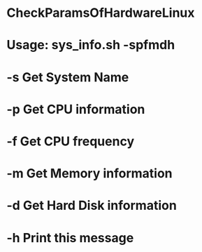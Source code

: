 # CheckParamsOfHardwareLinux
# Usage: sys_info.sh -spfmdh
#   -s                Get System Name
#    -p                Get CPU information
#    -f                Get CPU frequency
#    -m                Get Memory information
#    -d <name>         Get Hard Disk information
#    -h                Print this message
